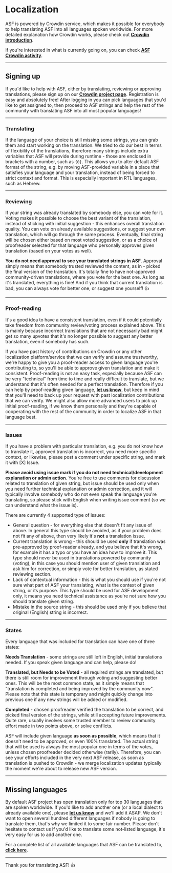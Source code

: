 # Localization

ASF is powered by Crowdin service, which makes it possible for everybody to help translating ASF into all languages spoken worldwide. For more detailed explanation how Crowdin works, please check out **[Crowdin introduction](https://support.crowdin.com/crowdin-intro/)**.

If you're interested in what is currently going on, you can check **[ASF Crowdin activity](http://l10n.asf.justarchi.net/project/archisteamfarm/activity_stream)**.

---

## Signing up

If you'd like to help with ASF, either by translating, reviewing or approving translations, please sign up on our **[Crowdin project page](http://l10n.asf.justarchi.net/)**. Registration is easy and absolutely free! After logging in you can pick languages that you'd like to get assigned to, then proceed to ASF strings and help the rest of the community with translating ASF into all most popular languages!

---

### Translating

If the language of your choice is still missing some strings, you can grab them and start working on the translation. We tried to do our best in terms of flexibility of the translations, therefore many strings include extra variables that ASF will provide during runtime - those are enclosed in brackets with a number, such as ```{0}```. This allows you to alter default ASF format of the string, e.g. by moving ASF-provided variable in a place that satisfies your language and your translation, instead of being forced to strict context and format. This is especially important in RTL languages, such as Hebrew.

---

### Reviewing

If your string was already translated by somebody else, you can vote for it. Voting makes it possible to choose the best variant of the translation, instead of sticking with initial suggestion - this enhances overall translation quality. You can vote on already available suggestions, or suggest your own translation, which will go through the same process. Eventually, final string will be chosen either based on most voted suggestion, or as a choice of proofreader selected for that language who personally approves given translation (based on your votes as well).

**You do not need approval to see your translated strings in ASF**. Approval simply means that somebody trusted reviewed the content, as in - picked the final version of the translation. It's totally fine to have not-approved community-driven translations, where you vote for the best one. As long as it's translated, everything is fine! And if you think that current translation is bad, you can always vote for better one, or suggest one yourself! 👍 

---

### Proof-reading

It's a good idea to have a consistent translation, even if it could potentially take freedom from community review/voting process explained above. This is mainly because incorrect translations that are not necessarily bad might get so many upvotes that it's no longer possible to suggest any better translation, even if somebody has such.

If you have past history of contributions on Crowdin or any other localization platform/service that we can verify and assume trustworthy, we're happy to give you a proof-reader access to given language you're contributing to, so you'll be able to approve given translation and make it consistent. Proof-reading is not an easy task, especially because ASF can be very "technical" from time to time and really difficult to translate, but we understand that it's often needed for a perfect translation. Therefore if you can help by proof-reading given language, **[let us know](http://l10n.asf.justarchi.net/mail/compose/JustArchi)**, but keep in mind that you'll need to back up your request with past localization contributions that we can verify. We might also allow more advanced users to pick up initial proof-reading, if we know them personally and they're capable of cooperating with the rest of the community in order to localize ASF in that language best.

---

### Issues

If you have a problem with particular translation, e.g. you do not know how to translate it, approved translation is incorrect, you need more specific context, or likewise, please post a comment under specific string, and mark it with [X] Issue.

**Please avoid using issue mark if you do not need technical/development explanation or admin action**. You're free to use comments for discussion related to translation of given string, but issue should be used only when you need further technical explanation or admin correction, and it will typically involve somebody who do not even speak the language you're translating, so please stick with English when writing issue comment (so we can understand what the issue is).

There are currently 4 supported type of issues:
- General question - for everything else that doesn't fit any issue of above. In general this type should be avoided, as if your problem does not fit any of above, then very likely it's **not** a translation issue.
- Current translation is wrong - this should be used **only** if translation was pre-approved by proof-reader already, and you believe that it's wrong, for example it has a typo or you have an idea how to improve it. This type should never be used in translations powered by community (voting), in this case you should mention user of given translation and ask him for correction, or simply vote for better translation, as stated reviewing section.
- Lack of contextual information  - this is what you should use if you're not sure what part of ASF your translating, what is the context of given string, or its purpose. This type should be used for ASF development only, it means you need technical assistance as you're not sure how you should translate given string.
- Mistake in the source string - this should be used only if you believe that original (English) string is incorrect.

---

### States

Every language that was included for translation can have one of three states:

**Needs Translation** - some strings are still left in English, initial translations needed. If you speak given language and can help, please do!

**Translated, but Needs to be Voted** - all required strings are translated, but there is still room for improvement through voting and suggesting better ones. This will be the most common state, as it simply means that "translation is completed and being improved by the community now". Please note that this state is temporary and might quickly change into previous one if any new strings will be added or modified.

**Completed** - chosen proofreader verified the translation to be correct, and picked final version of the strings, while still accepting future improvements. Quite rare, usually involves some trusted member to review community effort made in two points above, or solve conflicts.

ASF will include given language **as soon as possible**, which means that it doesn't need to be approved, or even 100% translated. The actual string that will be used is always the most popular one in terms of the votes, unless chosen proofreader decided otherwise (rarily). Therefore, you can see your efforts included in the very next ASF release, as soon as translation is pushed to Crowdin - we merge localization updates typically the moment we're about to release new ASF version.

---

## Missing languages

By default ASF project has open translation only for top 30 languages that are spoken worldwide. If you'd like to add another one (or a local dialect to already available one), please **[let us know](http://l10n.asf.justarchi.net/mail/compose/JustArchi)** and we'll add it ASAP. We don't want to open several hundred different languages if nobody is going to translate them, that's why we limited it to some fair number. Please don't hesitate to contact us if you'd like to translate some not-listed language, it's very easy for us to add another one.

For a complete list of all available languages that ASF can be translated to, **[click here](https://crowdin.com/languages)**.

---

Thank you for translating ASF! 👍 